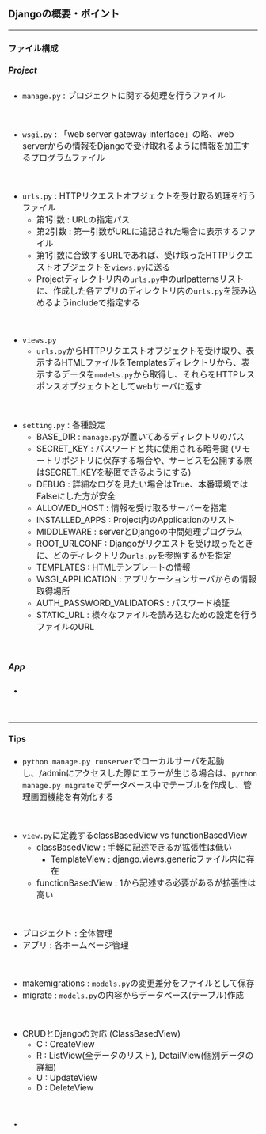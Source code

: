 <span style="font-size:120%">

### Djangoの概要・ポイント
<hr>

#### ファイル構成
##### Project
- `manage.py` : プロジェクトに関する処理を行うファイル
<br>

- `wsgi.py` : 「web server gateway interface」の略、web serverからの情報をDjangoで受け取れるように情報を加工するプログラムファイル
<br>

- `urls.py` : HTTPリクエストオブジェクトを受け取る処理を行うファイル
    - 第1引数 : URLの指定パス
    - 第2引数 : 第一引数がURLに追記された場合に表示するファイル
    - 第1引数に合致するURLであれば、受け取ったHTTPリクエストオブジェクトを`views.py`に送る
    - Projectディレクトリ内の`urls.py`中のurlpatternsリストに、作成した各アプリのディレクトリ内の`urls.py`を読み込めるようincludeで指定する
<br>

- `views.py`
    - `urls.py`からHTTPリクエストオブジェクトを受け取り、表示するHTMLファイルをTemplatesディレクトリから、表示するデータを`models.py`から取得し、それらをHTTPレスポンスオブジェクトとしてwebサーバに返す
<br>

- `setting.py` : 各種設定
    - BASE_DIR : `manage.py`が置いてあるディレクトリのパス
    - SECRET_KEY : パスワードと共に使用される暗号鍵 (リモートリポジトリに保存する場合や、サービスを公開する際はSECRET_KEYを秘匿できるようにする)
    - DEBUG : 詳細なログを見たい場合はTrue、本番環境ではFalseにした方が安全
    - ALLOWED_HOST : 情報を受け取るサーバーを指定
    - INSTALLED_APPS : Project内のApplicationのリスト
    - MIDDLEWARE : serverとDjangoの中間処理プログラム
    - ROOT_URLCONF : Djangoがリクエストを受け取ったときに、どのディレクトリの`urls.py`を参照するかを指定
    - TEMPLATES : HTMLテンプレートの情報
    - WSGI_APPLICATION : アプリケーションサーバからの情報取得場所
    - AUTH_PASSWORD_VALIDATORS : パスワード検証
    - STATIC_URL : 様々なファイルを読み込むための設定を行うファイルのURL
<br>

##### App
- 
<br>

<hr>

#### Tips
- `python manage.py runserver`でローカルサーバを起動し、/adminにアクセスした際にエラーが生じる場合は、`python manage.py migrate`でデータベース中でテーブルを作成し、管理画面機能を有効化する
<br>

- `view.py`に定義するclassBasedView vs functionBasedView
    - classBasedView : 手軽に記述できるが拡張性は低い
        - TemplateView : django.views.genericファイル内に存在
    - functionBasedView : 1から記述する必要があるが拡張性は高い
<br>

- プロジェクト : 全体管理
- アプリ : 各ホームページ管理
<br>

- makemigrations : `models.py`の変更差分をファイルとして保存
- migrate : `models.py`の内容からデータベース(テーブル)作成
<br>

- CRUDとDjangoの対応 (ClassBasedView)
    - C : CreateView
    - R : ListView(全データのリスト), DetailView(個別データの詳細)
    - U : UpdateView
    - D : DeleteView
<br>

- 

</span>